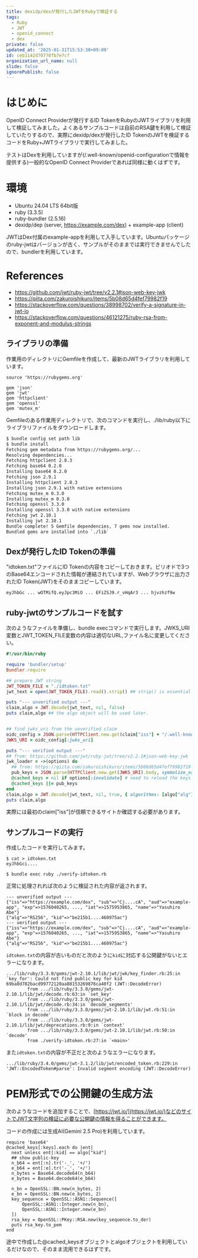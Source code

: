 ```yaml
---
title: dexidp/dexが発行したJWTをRubyで検証する
tags:
  - Ruby
  - JWT
  - openid_connect
  - dex
private: false
updated_at: '2025-01-31T15:53:30+09:00'
id: ceb1142d70770fb7e7cf
organization_url_name: null
slide: false
ignorePublish: false
---
```

# はじめに

OpenID Connect Providerが発行するID TokenをRubyのJWTライブラリを利用して検証してみました。よくあるサンプルコードは自前のRSA鍵を利用して検証していたりするので、実際にdexidp/dexが発行したID TokenのJWTを検証するコードをRuby+JWTライブラリで実行してみました。

テストはDexを利用していますが(/.well-known/openid-configurationで情報を提供する)一般的なOpenID Connect Providerであれば同様に動くはずです。

# 環境

* Ubuntu 24.04 LTS 64bit版
* ruby (3.3.5)
* ruby-bundler (2.5.16)
* dexidp/dep (server, https://example.com/dex) + example-app (client)

JWTはDex付属のexample-appを利用して入手しています。Ubuntuパッケージのruby-jwtはバージョンが古く、サンプルがそのままでは実行できませんでしたので、bundlerを利用しています。

# References

* https://github.com/jwt/ruby-jwt/tree/v2.2.1#json-web-key-jwk
* https://qiita.com/zakuroishikuro/items/5b08d65d4fef79982f19
* https://stackoverflow.com/questions/38998702/verify-a-signature-in-jwt-io
* https://stackoverflow.com/questions/46121275/ruby-rsa-from-exponent-and-modulus-strings

## ライブラリの準備

作業用のディレクトリにGemfileを作成して、最新のJWTライブラリを利用しています。

```ruby:Gemfile
source 'https://rubygems.org'

gem 'json'
gem 'jwt'
gem 'httpclient'
gem 'openssl'
gem 'mutex_m'
```

Gemfileのある作業用ディレクトリで、次のコマンドを実行し、./lib/ruby以下にライブラリファイルをダウンロードします。

```bash
$ bundle config set path lib
$ bundle install
Fetching gem metadata from https://rubygems.org/...
Resolving dependencies...
Fetching httpclient 2.8.3
Fetching base64 0.2.0
Installing base64 0.2.0
Fetching json 2.9.1
Installing httpclient 2.8.3
Installing json 2.9.1 with native extensions
Fetching mutex_m 0.3.0
Installing mutex_m 0.3.0
Fetching openssl 3.3.0
Installing openssl 3.3.0 with native extensions
Fetching jwt 2.10.1
Installing jwt 2.10.1
Bundle complete! 5 Gemfile dependencies, 7 gems now installed.
Bundled gems are installed into `./lib`
```

## Dexが発行したID Tokenの準備

"idtoken.txt"ファイルにID Tokenの内容をコピーしておきます。ピリオドで3つのBase64エンコードされた情報が連結されていますが、Webブラウザに出力されたID Token(JWT)をそのままコピーしています。

```json:idtoken.txt
eyJhbGc ... wOTMifQ.eyJpc3MiO ... EFiZSJ9.r_vHqAr3 ... hjvzhzf9w
```

## ruby-jwtのサンプルコードを試す

次のようなファイルを準備し、bundle execコマンドで実行します。JWKS_URI変数とJWT_TOKEN_FILE変数の内容は適切なURL,ファイル名に変更してください。

```ruby:verify-idtoken.rb
#!/usr/bin/ruby

require 'bundler/setup'
Bundler.require

## prepare JWT string
JWT_TOKEN_FILE = "./idtoken.txt"
jwt_text = open(JWT_TOKEN_FILE).read().strip() ## strip() is essential to avoid future verification error.

puts "--- unverified output ---"
claim,algo = JWT.decode(jwt_text, nil, false)
puts claim,algo ## the algo object will be used later.


## find jwks_uri from the unverified claim
oidc_config = JSON.parse(HTTPClient.new.get(claim["iss"] + "/.well-known/openid-configuration").body, symbolize_names: true)
JWKS_URI = oidc_config[:jwks_uri]

puts "--- verified output ---"
## from: https://github.com/jwt/ruby-jwt/tree/v2.2.1#json-web-key-jwk
jwk_loader = ->(options) do
  ## from: https://qiita.com/zakuroishikuro/items/5b08d65d4fef79982f19
  pub_keys = JSON.parse(HTTPClient.new.get(JWKS_URI).body, symbolize_names: true)
  @cached_keys = nil if options[:invalidate] # need to reload the keys
  @cached_keys ||= pub_keys
end
claim,algo = JWT.decode(jwt_text, nil, true, { algorithms: [algo["alg"]], jwks: jwk_loader }) ## algo["alg"] == "RS256"
puts claim,algo
```
実際には最初のclaim["iss"]が信頼できるサイトか確認する必要があります。

## サンプルコードの実行

作成したコードを実行してみます。

```bash:idtoken.txtにID Tokenの内容を保存する
$ cat > idtoken.txt
eyJhbGci....

$ bundle exec ruby ./verify-idtoken.rb
```

正常に処理されれば次のように検証された内容が返されます。

```text:実行結果(正常系)
--- unverified output ---
{"iss"=>"https://example.com/dex", "sub"=>"Cj....cA", "aud"=>"example-app", "exp"=>1576040265, ..., "iat"=>1575953865, "name"=>"Yasuhiro Abe"}
{"alg"=>"RS256", "kid"=>"be215b1....460975ac"}
--- verified output ---
{"iss"=>"https://example.com/dex", "sub"=>"Cj....cA", "aud"=>"example-app", "exp"=>1576040265, ..., "iat"=>1575953865, "name"=>"Yasuhiro Abe"}
{"alg"=>"RS256", "kid"=>"be215b1....460975ac"}
```

``idtoken.txt``の内容が古いものだと次のように``kid``に対応する公開鍵がないとエラーになります。

```text:古いtokenの検証結果(異常系)
.../lib/ruby/3.3.0/gems/jwt-2.10.1/lib/jwt/jwk/key_finder.rb:25:in `key_for': Could not find public key for kid 69ba8d782bacd99772120aa88153269876ca40f2 (JWT::DecodeError)
        from .../lib/ruby/3.3.0/gems/jwt-2.10.1/lib/jwt/decode.rb:63:in `set_key'
        from .../lib/ruby/3.3.0/gems/jwt-2.10.1/lib/jwt/decode.rb:34:in `decode_segments'
        from .../lib/ruby/3.3.0/gems/jwt-2.10.1/lib/jwt.rb:51:in `block in decode'
        from .../lib/ruby/3.3.0/gems/jwt-2.10.1/lib/jwt/deprecations.rb:9:in `context'
        from .../lib/ruby/3.3.0/gems/jwt-2.10.1/lib/jwt.rb:50:in `decode'
        from ./verify-idtoken.rb:27:in `<main>'
```

また``idtoken.txt``の内容が不正だと次のようなエラーになります。

```text:JWT文字列が正常にデコードできない場合のエラー例
.../lib/ruby/3.4.0/gems/jwt-3.1.2/lib/jwt/encoded_token.rb:229:in 'JWT::EncodedToken#parse': Invalid segment encoding (JWT::DecodeError)
```

# PEM形式での公開鍵の生成方法

次のようなコードを追加することで、[https://jwt.io/](https://jwt.io/)などのサイトでJWT文字列の検証に必要な公開鍵の情報を得ることができます。

コードの作成には生成AI(Gemini 2.5 Pro)を利用しています。

```ruby:PEM形式の公開鍵を表示するコード
require 'base64'
@cached_keys[:keys].each do |ent|
  next unless ent[:kid] == algo["kid"]
  ## show public-key
  n_b64 = ent[:n].tr('-_', '+/')
  e_b64 = ent[:e].tr('-_', '+/')
  n_bytes = Base64.decode64(n_b64)
  e_bytes = Base64.decode64(e_b64)

  n_bn = OpenSSL::BN.new(n_bytes, 2)
  e_bn = OpenSSL::BN.new(e_bytes, 2)
  key_sequence = OpenSSL::ASN1::Sequence([
      OpenSSL::ASN1::Integer.new(n_bn),
      OpenSSL::ASN1::Integer.new(e_bn)
  ])
  rsa_key = OpenSSL::PKey::RSA.new(key_sequence.to_der)
  puts rsa_key.to_pem
end
```

途中で作成した@cached_keysオブジェクトとalgoオブジェクトを利用しているだけなので、そのまま流用できるはずです。

